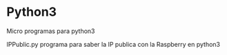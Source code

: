 # Python3
Micro programas para python3

IPPublic.py
  programa para saber la IP publica con la Raspberry en python3
  

